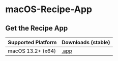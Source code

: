 # macOS-Recipe-App

## Get the Recipe App

| Supported Platform | Downloads (stable)      |
| -------------------| ------------------------|
|  macOS 13.2+ (x64) | [.app](https://github.com/RoyAtaya/macOS-Recipe-App/archive/refs/tags/v1.0.0.zip)                  |
